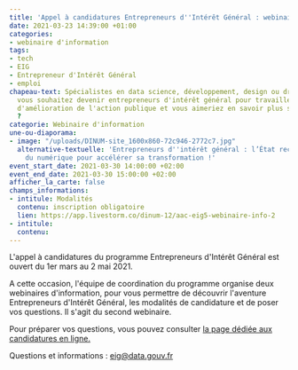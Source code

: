 ```yaml
---
title: 'Appel à candidatures Entrepreneurs d''Intérêt Général : webinaire d''information'
date: 2021-03-23 14:39:00 +01:00
categories:
- webinaire d'information
tags:
- tech
- EIG
- Entrepreneur d'Intérêt Général
- emploi
chapeau-text: Spécialistes en data science, développement, design ou droit du numérique,
  vous souhaitez devenir entrepreneurs d'intérêt général pour travailler sur des projets
  d'amélioration de l'action publique et vous aimeriez en savoir plus sur ce programme
  ?
categorie: Webinaire d'information
une-ou-diaporama:
- image: "/uploads/DINUM-site_1600x860-72c946-2772c7.jpg"
  alternative-textuelle: 'Entrepreneurs d''intérêt général : l’État recrute 50 talents
    du numérique pour accélérer sa transformation !'
event_start_date: 2021-03-30 14:00:00 +02:00
event_end_date: 2021-03-30 15:00:00 +02:00
afficher_la_carte: false
champs_informations:
- intitule: Modalités
  contenu: inscription obligatoire
  lien: https://app.livestorm.co/dinum-12/aac-eig5-webinaire-info-2
- intitule: 
  contenu: 
---
```


L'appel à candidatures du programme Entrepreneurs d'Intérêt Général est ouvert du 1er mars au 2 mai 2021.

A cette occasion, l'équipe de coordination du programme organise deux webinaires d'information, pour vous permettre de découvrir l'aventure Entrepreneurs d'Intérêt Général, les modalités de candidature et de poser vos questions. Il s'agit du second webinaire.

Pour préparer vos questions, vous pouvez consulter [la page dédiée aux candidatures en ligne.](https://entrepreneur-interet-general.etalab.gouv.fr/candidature-eig.html)

Questions et informations : eig@data.gouv.fr

